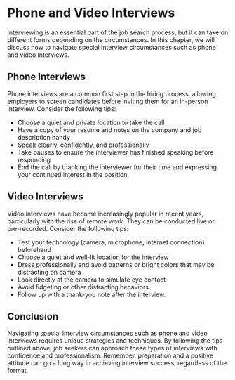 Phone and Video Interviews
=================================================================================

Interviewing is an essential part of the job search process, but it can take on different forms depending on the circumstances. In this chapter, we will discuss how to navigate special interview circumstances such as phone and video interviews.

Phone Interviews
----------------

Phone interviews are a common first step in the hiring process, allowing employers to screen candidates before inviting them for an in-person interview. Consider the following tips:

* Choose a quiet and private location to take the call
* Have a copy of your resume and notes on the company and job description handy
* Speak clearly, confidently, and professionally
* Take pauses to ensure the interviewer has finished speaking before responding
* End the call by thanking the interviewer for their time and expressing your continued interest in the position.

Video Interviews
----------------

Video interviews have become increasingly popular in recent years, particularly with the rise of remote work. They can be conducted live or pre-recorded. Consider the following tips:

* Test your technology (camera, microphone, internet connection) beforehand
* Choose a quiet and well-lit location for the interview
* Dress professionally and avoid patterns or bright colors that may be distracting on camera
* Look directly at the camera to simulate eye contact
* Avoid fidgeting or other distracting behaviors
* Follow up with a thank-you note after the interview.

Conclusion
----------

Navigating special interview circumstances such as phone and video interviews requires unique strategies and techniques. By following the tips outlined above, job seekers can approach these types of interviews with confidence and professionalism. Remember, preparation and a positive attitude can go a long way in achieving interview success, regardless of the format.
